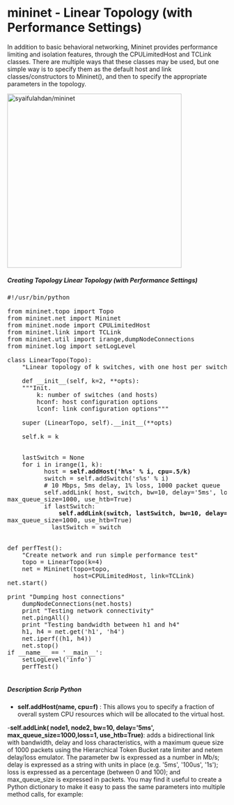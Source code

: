 # mininet - Linear Topology (with Performance Settings)

In addition to basic behavioral networking, Mininet provides performance limiting and isolation
features, through the CPULimitedHost and TCLink classes.
There are multiple ways that these classes may be used, but one simple way is to specify them
as the default host and link classes/constructors to Mininet(), and then to specify the
appropriate parameters in the topology.

<img src="https://github.com/syaifulahdan/mininet/blob/master/image/linier_topology.png" width="400" height="400" align="center" title="syaifulahdan/mininet" />

##### Creating Topology Linear Topology (with Performance Settings)

<pre>
#!/usr/bin/python

from mininet.topo import Topo
from mininet.net import Mininet
from mininet.node import CPULimitedHost
from mininet.link import TCLink
from mininet.util import irange,dumpNodeConnections
from mininet.log import setLogLevel

class LinearTopo(Topo):
    "Linear topology of k switches, with one host per switch."

    def __init__(self, k=2, **opts):
    """Init.
        k: number of switches (and hosts)
        hconf: host configuration options
        lconf: link configuration options"""

    super (LinearTopo, self).__init__(**opts)

    self.k = k


    lastSwitch = None
    for i in irange(1, k):
          host = <b>self.addHost('h%s' % i, cpu=.5/k)</b>
          switch = self.addSwitch('s%s' % i)
          # 10 Mbps, 5ms delay, 1% loss, 1000 packet queue
          self.addLink( host, switch, bw=10, delay='5ms', loss=1,
max_queue_size=1000, use_htb=True)
          if lastSwitch:
              <b>self.addLink(switch, lastSwitch, bw=10, delay='5ms', loss=1,</b>
max_queue_size=1000, use_htb=True)
            lastSwitch = switch


def perfTest():
    "Create network and run simple performance test"
    topo = LinearTopo(k=4)
    net = Mininet(topo=topo,
                  host=CPULimitedHost, link=TCLink)
net.start()

print "Dumping host connections"
    dumpNodeConnections(net.hosts)
    print "Testing network connectivity"
    net.pingAll()
    print "Testing bandwidth between h1 and h4"
    h1, h4 = net.get('h1', 'h4')
    net.iperf((h1, h4))
    net.stop()
if __name__ == '__main__':
    setLogLevel('info')
    perfTest()

</pre>

##### Description Scrip Python

- <b>self.addHost(name, cpu=f)</b> : This allows you to specify a fraction of overall system CPU resources which will be allocated to the virtual host.

-<b>self.addLink( node1, node2, bw=10, delay='5ms', max_queue_size=1000,loss=1, use_htb=True)</b>: adds a bidirectional link with bandwidth, delay and loss characteristics, with a maximum queue size of 1000 packets using the Hierarchical Token
Bucket rate limiter and netem delay/loss emulator. The parameter bw is expressed as a number in Mb/s; delay is expressed as a string with units in place (e.g. '5ms', '100us', '1s'); loss is expressed as a percentage (between 0 and 100); and max_queue_size is expressed in packets. You may find it useful to create a Python dictionary to make it easy to pass the same parameters into multiple method calls, for example:
